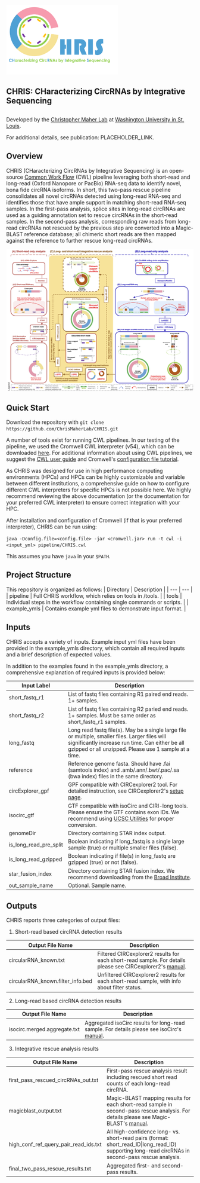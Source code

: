 <img src="https://github.com/ChrisMaherLab/CHRIS/blob/main/images/logo.png" width="300">

## CHRIS: CHaracterizing CircRNAs by Integrative Sequencing
##

Developed by the [Christopher Maher Lab](http://www.maherlab.com) at [Washington University in St. Louis](http://wustl.edu).

For additional details, see publication: PLACEHOLDER_LINK.

##

## Overview

CHRIS (CHaracterizing CircRNAs by Integrative Sequencing) is an open-source [Common Work Flow](https://www.commonwl.org/) (CWL) pipeline leveraging both short-read and long-read (Oxford Nanopore or PacBio) RNA-seq data to identify novel, bona fide circRNA isoforms. In short, this two-pass rescue pipeline consolidates all novel circRNAs detected using long-read RNA-seq and identifies those that have ample support in matching short-read RNA-seq samples. In the first-pass analysis, splice sites in long-read circRNAs are used as a guiding annotation set to rescue circRNAs in the short-read samples. In the second-pass analysis, corresponding raw reads from long-read circRNAs not rescued by the previous step are converted into a Magic-BLAST reference database; all chimeric short reads are then mapped against the reference to further rescue long-read circRNAs.

![Workflow Schematic](images/schematic.png "Workflow Schematic")

## Quick Start

Download the repository with `git clone https://github.com/ChrisMaherLab/CHRIS.git`

A number of tools exist for running CWL pipelines. In our testing of the pipeline, we used the Cromwell CWL interpreter (v54), which can be downloaded [here](https://github.com/broadinstitute/cromwell/releases). For additional information about using CWL pipelines, we suggest the [CWL user guide](https://www.commonwl.org/) and Cromwell's [configuration file tutorial](https://cromwell.readthedocs.io/en/stable/tutorials/ConfigurationFiles/).

As CHRIS was designed for use in high performance computing environments (HPCs) and HPCs can be highly customizable and variable between different institutions, a comprehensive guide on how to configure different CWL interpreters for specific HPCs is not possible here. We highly recommend reviewing the above documentation (or the documentation for your preferred CWL interpreter) to ensure correct integration with your HPC.

After installation and configuration of Cromwell (if that is your preferred interpreter), CHRIS can be run using:

`java -Dconfig.file=<config.file> -jar <cromwell.jar> run -t cwl -i <input_yml> pipeline/CHRIS.cwl`

This assumes you have `java` in your `$PATH`. 

## Project Structure

This repository is organized as follows:
| Directory | Description |
| --- | --- |
| pipeline | Full CHRIS workflow, which relies on tools in /tools. |
| tools | Individual steps in the workflow containing single commands or scripts. |
| example_ymls | Contains example yml files to demonstrate input format. |

## Inputs

CHRIS accepts a variety of inputs. Example input yml files have been provided in the example_ymls directory, which contain all required inputs and a brief description of expected values.

In addition to the examples found in the example_ymls directory, a comprehensive explanation of required inputs is provided below:

| Input Label | Description |
| --- | --- |
| short_fastq_r1 | List of fastq files containing R1 paired end reads. 1+ samples. |
| short_fastq_r2 | List of fastq files containing R2 paried end reads. 1+ samples. Must be same order as short_fastq_r1 samples. |
| long_fastq | Long read fastq file(s). May be a single large file or multiple, smaller files. Larger files will significantly increase run time. Can either be all gzipped or all unzipped. Please use 1 sample at a time. |
| reference | Reference genome fasta. Should have .fai (samtools index) and .amb/.ann/.bwt/.pac/.sa (bwa index) files in the same directory. |
| circExplorer_gpf | GPF compatible with CIRCexplorer2 tool. For detailed instruction, see CIRCexplorer2's [setup page](https://circexplorer2.readthedocs.io/en/latest/tutorial/setup/). |
| isocirc_gtf | GTF compatible with isoCirc and CIRI-long tools. Please ensure the GTF contains exon IDs. We recommend using [UCSC Utilities](http://hgdownload.soe.ucsc.edu/admin/exe/) for proper conversion. |
| genomeDir | Directory containing STAR index output. |
| is_long_read_pre_split | Boolean indicating if long_fastq is a single large sample (true) or multiple smaller files (false). |
| is_long_read_gzipped | Boolean indicating if file(s) in long_fastq are gzipped (true) or not (false). |
| star_fusion_index | Directory containing STAR fusion index. We recommend downloading from the [Broad Institute](https://data.broadinstitute.org/Trinity/CTAT_RESOURCE_LIB/). |
| out_sample_name | Optional. Sample name. |

## Outputs

CHRIS reports three categories of output files:
1. Short-read based circRNA detection results

| Output File Name | Description |
| --- | --- |
| circularRNA_known.txt | Filtered CIRCexplorer2 results for each short-read sample. For details please see CIRCexplorer2's [manual](https://circexplorer2.readthedocs.io/en/latest/modules/annotate). |
| circularRNA_known.filter_info.bed | Unfiltered CIRCexplorer2 results for each short-read sample, with info about filter status. |

2. Long-read based circRNA detection results

| Output File Name | Description |
| --- | --- |
| isocirc.merged.aggregate.txt | Aggregated isoCirc results for long-read sample. For details please see isoCirc's [manual](https://github.com/Xinglab/isoCirc). |

3. Integrative rescue analysis results
   
| Output File Name | Description |
| --- | --- |
| first_pass_rescued_circRNAs_out.txt | First-pass rescue analysis result including rescued short read counts of each long-read circRNA. |
| magicblast_output.txt | Magic-BLAST mapping results for each short-read sample in second-pass rescue analysis. For details please see Magic-BLAST's [manual](https://ncbi.github.io/magicblast/doc/output.html). |
| high_conf_ref_query_pair_read_ids.txt | All high-confidence long- vs. short-read pairs (format: short_read_ID\|long_read_ID) supporting long-read circRNAs in second-pass rescue analysis. |
| final_two_pass_rescue_results.txt | Aggregated first- and second-pass results. |
